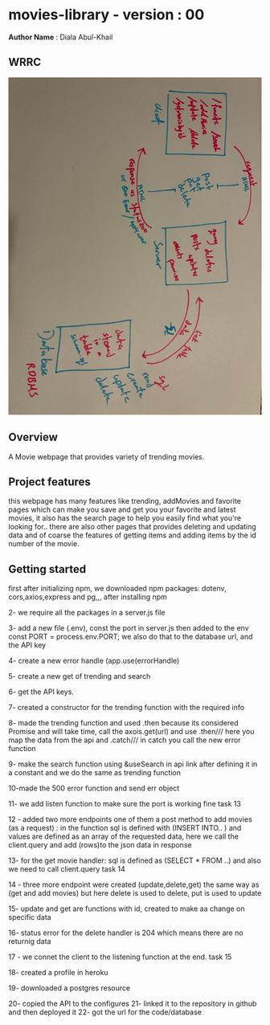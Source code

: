 # movies-library - version : 00

**Author Name** : Diala Abul-Khail

## WRRC

![wrrc](./wrrc.jpeg)



## Overview

A Movie webpage that provides variety of trending movies.

## Project features
this webpage has many features like trending, addMovies and favorite pages which can make you save and get you your favorite and latest movies, it also has the search page to help you easily find what you're looking for.. there are also other pages that provides deleting and updating data and of coarse the features of getting items and adding items by the id number of the movie.

## Getting started
 first after initializing npm, we downloaded npm packages: dotenv, cors,axios,express and pg,,, after installing npm 

 2- we require all the packages in a server.js file 

 3- add a new file (.env), const the port in server.js then added to the env const PORT = process.env.PORT; we also do that to the database url, and the API key

4- create a new error handle (app.use(errorHandle)

5- create a new get of trending and search 

6- get the API keys. 

7- created a constructor for the trending function with the required info

8- made the trending function and used .then because its considered Promise and will take time, call the axois.get(url) and use .then/// here you map the data from the api and .catch/// in catch you call the new error function 

9- make the search function using &useSearch in api link after defining it in a constant and we do the same as trending function 

10-made the 500 error function and send err object 

11- we add listen function to make sure the port is working fine task 13 

12 - added two more endpoints one of them a post method to add movies (as a request) : in the function sql is defined with (INSERT INTO.. ) and values are defined as an array of the requested data, here we call the client.query and add (rows)to the json data in response 

13- for the get movie handler: sql is defined as (SELECT * FROM ..) and also we need to call client.query task 14 

14 - three more endpoint were created (update,delete,get) the same way as (get and add movies) but here delete is used to delete, put is used to update 

15- update and get are functions with id, created to make aa change on specific data 

16- status error for the delete handler is 204 which means there are no returnig data 

17 - we connet the client to the listening function at the end. task 15 

18- created a profile in heroku 

19- downloaded a postgres resource 

20- copied the API to the configures 21- linked it to the repository in github and then deployed it 22- got the url for the code/database




